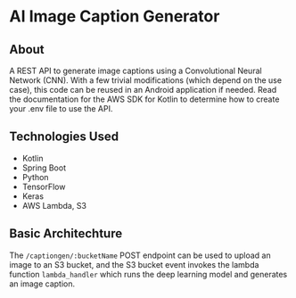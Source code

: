 # AI Image Caption Generator

## About
A REST API to generate image captions using a Convolutional Neural Network (CNN). With a few trivial modifications (which depend on the use case), this code can be reused in an Android application if needed. Read the documentation for the AWS SDK for Kotlin to determine how to create your .env file to use the API.

## Technologies Used
  - Kotlin
  - Spring Boot
  - Python
  - TensorFlow
  - Keras
  - AWS Lambda, S3

## Basic Architechture
The `/captiongen/:bucketName` POST endpoint can be used to upload an image to an S3 bucket, and the S3 bucket event invokes the lambda function `lambda_handler` which runs the deep learning model and generates an image caption.
